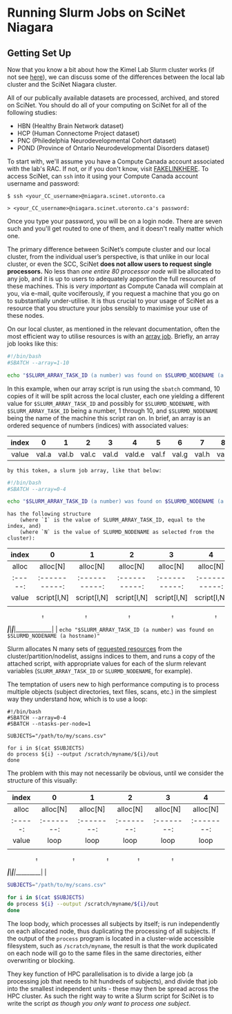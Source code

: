 # Running Slurm Jobs on SciNet Niagara #
## Getting Set Up ##

Now that you know a bit about how the Kimel Lab Slurm cluster works (if not see [here](https://github.com/TIGRLab/TIGRSlurm-Docs/blob/master/README.md)), we can discuss some of the differences between the local lab cluster and the SciNet Niagara cluster.

All of our publically available datasets are processed, archived, and stored on SciNet. You should do all of your computing on SciNet for all of the following studies:

- HBN (Healthy Brain Network dataset)
- HCP (Human Connectome Project dataset)
- PNC (Philedelphia Neurodevelopmental Cohort dataset)
- POND (Province of Ontario Neurodevelopmental Disorders dataset)

To start with, we'll assume you have a Compute Canada account associated with the lab's RAC. If not, or if you don't know, visit [FAKELINKHERE](SciNet.onboarding.docs "This will be a link to SciNet onboarding documentation."). To access SciNet, can `ssh` into it using your Compute Canada account username and password:

```
$ ssh <your_CC_username>@niagara.scinet.utoronto.ca

> <your_CC_username>@niagara.scinet.utoronto.ca's password:
```

Once you type your password, you will be on a login node. There are seven such and you'll get routed to one of them, and it doesn't really matter which one.

The primary difference between SciNet’s compute cluster and our local cluster, from the individual user’s perspective, is that unlike in our local cluster, or even the SCC, SciNet **does not allow users to request single processors.** No less than *one entire 80 processor node* will be allocated to any job, and it is up to users to adequately apportion the full resources of these machines. This is *very important* as Compute Canada will complain at you, via e-mail, quite vociferously, if you request a machine that you go on to substantially under-utilise. It is thus crucial to your usage of SciNet as a resource that you structure your jobs sensibly to maximise your use of these nodes.

On our local cluster, as mentioned in the relevant documentation, often the most efficient way to utilise resources is with an [array job](https://github.com/TIGRLab/TIGRSlurm-Docs/blob/master/README.md#arrayjobs). Briefly, an array job looks like this:

``` sh
#!/bin/bash
#SBATCH --array=1-10

echo "$SLURM_ARRAY_TASK_ID (a number) was found on $SLURMD_NODENAME (a hostname)"
```

In this example, when our array script is run using the `sbatch` command, 10 copies of it will be split across the local cluster, each one yielding a different value for `$SLURM_ARRAY_TASK_ID` and possibly for `$SLURMD_NODENAME`, with `$SLURM_ARRAY_TASK_ID` being a number, 1 through 10, and `$SLURMD_NODENAME` being the name of the machine this script ran on. In brief, an array is an ordered sequence of numbers (indices) with associated values:

| index | 0     | 1     | 2     | 3     | 4      | 5     | 6     | 7     | 8     | 9     |
|:-----:|:-----:|:-----:|:-----:|:-----:|:------:|:-----:|:-----:|:-----:|:-----:|:-----:|
| value | val.a | val.b | val.c | val.d | vald.e | val.f | val.g | val.h | val.i | val.j |

	by this token, a slurm job array, like that below:

``` sh
#!/bin/bash
#SBATCH --array=0-4

echo "$SLURM_ARRAY_TASK_ID (a number) was found on $SLURMD_NODENAME (a hostname)"
```

	has the following structure
		(where `I` is the value of SLURM_ARRAY_TASK_ID, equal to the index, and)
	    (where `N` is the value of SLURMD_NODENAME as selected from the cluster):

| index | 0           | 1           | 2           | 3           | 4           |
|:-----:|:-----------:|:-----------:|:-----------:|:-----------:|:-----------:|
| alloc | alloc[N]    | alloc[N]    | alloc[N]    | alloc[N]    | alloc[N]    |
|:-----:|:-----------:|:-----------:|:-----------:|:-----------:|:-----------:|
| value | script[I,N] | script[I,N] | script[I,N] | script[I,N] | script[I,N] |
|       |             |             |             |             |             |
               ↑             ↑             ↑             ↑             ↑
  _____________|_____________|_____________|_____________|_____________|
 |
 `echo "$SLURM_ARRAY_TASK_ID (a number) was found on $SLURMD_NODENAME (a hostname)"`

Slurm allocates N many sets of [requested resources](https://github.com/TIGRLab/TIGRSlurm-Docs/blob/master/README.md#resourceallocation) from the cluster/partition/nodelist, assigns indices to them, and runs a copy of the attached script, with appropriate values for each of the slurm relevant variables (`SLURM_ARRAY_TASK_ID` or `SLURMD_NODENAME`, for example).

The temptation of users new to high performance computing is to process multiple objects (subject directories, text files, scans, etc.) in the simplest way they understand how, which is to use a loop:

``` shell
#!/bin/bash
#SBATCH --array=0-4
#SBATCH --ntasks-per-node=1

SUBJECTS="/path/to/my/scans.csv"

for i in $(cat $SUBJECTS)
do process ${i} --output /scratch/myname/${i}/out
done
```

The problem with this may not necessarily be obvious, until we consider the structure of this visually:

| index | 0        | 1        | 2        | 3        | 4        |
|:-----:|:--------:|:--------:|:--------:|:--------:|:--------:|
| alloc | alloc[N] | alloc[N] | alloc[N] | alloc[N] | alloc[N] |
|:-----:|:--------:|:--------:|:--------:|:--------:|:--------:|
| value | loop     | loop     | loop     | loop     | loop     |
|       |          |          |          |          |          |
             ↑           ↑          ↑         ↑          ↑
  ___________|___________|__________|_________|__________|
 |
 ``` sh
 SUBJECTS="/path/to/my/scans.csv"

 for i in $(cat $SUBJECTS)
 do process ${i} --output /scratch/myname/${i}/out
 done
 ```

The loop body, which processes all subjects by itself; is run independently on each allocated node, thus duplicating the processing of all subjects. If the output of the `process` program is located in a cluster-wide accessible filesystem, such as `/scratch/myname`, the result is that the work duplicated on each node will go to the same files in the same directories, either overwriting or blocking.

They key function of HPC parallelisation is to divide a large job (a processing job that needs to hit hundreds of subjects), and divide that job into the smallest independent units - these may then be spread across the HPC cluster. As such the right way to write a Slurm script for SciNet is to write the script *as though you only want to process one subject*.
